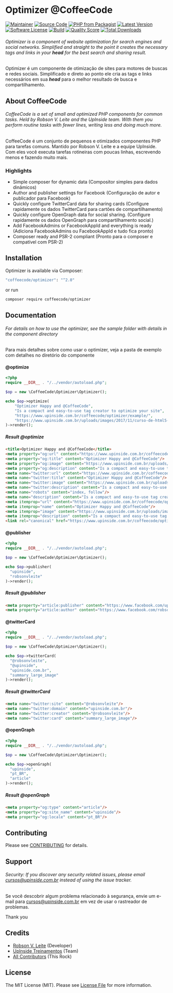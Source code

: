 # Optimizer @CoffeeCode

[![Maintainer](http://img.shields.io/badge/maintainer-@robsonvleite-blue.svg?style=flat-square)](https://twitter.com/robsonvleite)
[![Source Code](http://img.shields.io/badge/source-coffeecode/optimizer-blue.svg?style=flat-square)](https://github.com/robsonvleite/optimizer)
[![PHP from Packagist](https://img.shields.io/packagist/php-v/coffeecode/optimizer.svg?style=flat-square)](https://packagist.org/packages/coffeecode/paginator)
[![Latest Version](https://img.shields.io/github/release/robsonvleite/optimizer.svg?style=flat-square)](https://github.com/robsonvleite/optimizer/releases)
[![Software License](https://img.shields.io/badge/license-MIT-brightgreen.svg?style=flat-square)](LICENSE)
[![Build](https://img.shields.io/scrutinizer/build/g/robsonvleite/optimizer.svg?style=flat-square)](https://scrutinizer-ci.com/g/robsonvleite/optimizer)
[![Quality Score](https://img.shields.io/scrutinizer/g/robsonvleite/optimizer.svg?style=flat-square)](https://scrutinizer-ci.com/g/robsonvleite/optimizer)
[![Total Downloads](https://img.shields.io/packagist/dt/coffeecode/optimizer.svg?style=flat-square)](https://packagist.org/packages/coffeecode/optimizer)

###### Optimizer is a component of website optimization for search engines and social networks. Simplified and straight to the point it creates the necessary tags and links in your ***head*** for the best search and sharing result.

Optimizer é um componente de otimização de sites para motores de buscas e redes sociais. Simplificado e direto ao ponto ele cria as tags e links necessários em sua ***head*** para o melhor resultado de busca e compartilhamento.

## About CoffeeCode

###### CoffeeCode is a set of small and optimized PHP components for common tasks. Held by Robson V. Leite and the UpInside team. With them you perform routine tasks with fewer lines, writing less and doing much more.

CoffeeCode é um conjunto de pequenos e otimizados componentes PHP para tarefas comuns. Mantido por Robson V. Leite e a equipe UpInside. Com eles você executa tarefas rotineiras com poucas linhas, escrevendo menos e fazendo muito mais.

### Highlights

- Simple composer for dynamic data (Compositor simples para dados dinâmicos)
- Author and publisher settings for Facebook (Configuração de autor e publicador para Facebook)
- Quickly configure TwitterCard data for sharing cards (Configure rapidamente os dados TwitterCard para cartões de compartilhamento)
- Quickly configure OpenGraph data for social sharing. (Configure rapidamente os dados OpenGraph para compartilhamento social.)
- Add FacebookAdmins or FacebookAppId and everything is ready (Adiciona FacebookAdmins ou FacebookAppId e tudo fica pronto)
- Composer ready and PSR-2 compliant (Pronto para o composer e compatível com PSR-2)

## Installation

Optimizer is available via Composer:

```bash
"coffeecode/optimizer": "^2.0"
```

or run

```bash
composer require coffeecode/optimizer
```

## Documentation

###### For details on how to use the optimizer, see the sample folder with details in the component directory

Para mais detalhes sobre como usar o optimizer, veja a pasta de exemplo com detalhes no diretório do componente

#### @optimize

```php
<?php
require __DIR__ . "/../vendor/autoload.php";

$op = new \CoffeeCode\Optimizer\Optimizer();

echo $op->optimize(
    "Optimizer Happy and @CoffeeCode",
    "Is a compact and easy-to-use tag creator to optimize your site",
    "https://www.upinside.com.br/coffeecode/optimizer/example/",
    "https://www.upinside.com.br/uploads/images/2017/11/curso-de-html5-preparando-ambiente-de-trabalho-aula-02-1511276983.jpg"
)->render();
```

##### Result @optimize

````html
<title>Optimizer Happy and @CoffeeCode</title>
<meta property="og:url" content="https://www.upinside.com.br/coffeecode/optimizer/example/"/>
<meta property="og:title" content="Optimizer Happy and @CoffeeCode"/>
<meta property="og:image" content="https://www.upinside.com.br/uploads/images/2017/11/curso-de-html5-preparando-ambiente-de-trabalho-aula-02-1511276983.jpg"/>
<meta property="og:description" content="Is a compact and easy-to-use tag creator to optimize your site"/>
<meta name="twitter:url" content="https://www.upinside.com.br/coffeecode/optimizer/example/"/>
<meta name="twitter:title" content="Optimizer Happy and @CoffeeCode"/>
<meta name="twitter:image" content="https://www.upinside.com.br/uploads/images/2017/11/curso-de-html5-preparando-ambiente-de-trabalho-aula-02-1511276983.jpg"/>
<meta name="twitter:description" content="Is a compact and easy-to-use tag creator to optimize your site"/>
<meta name="robots" content="index, follow"/>
<meta name="description" content="Is a compact and easy-to-use tag creator to optimize your site"/>
<meta itemprop="url" content="https://www.upinside.com.br/coffeecode/optimizer/example/"/>
<meta itemprop="name" content="Optimizer Happy and @CoffeeCode"/>
<meta itemprop="image" content="https://www.upinside.com.br/uploads/images/2017/11/curso-de-html5-preparando-ambiente-de-trabalho-aula-02-1511276983.jpg"/>
<meta itemprop="description" content="Is a compact and easy-to-use tag creator to optimize your site"/>
<link rel="canonical" href="https://www.upinside.com.br/coffeecode/optimizer/example/"/>
````

#### @publisher

```php
<?php
require __DIR__ . "/../vendor/autoload.php";

$op = new \CoffeeCode\Optimizer\Optimizer();

echo $op->publisher(
  "upinside",
  "robsonvleite"
)->render();
```

##### Result @publisher

````html
<meta property="article:publisher" content="https://www.facebook.com/upinside"/>
<meta property="article:author" content="https://www.facebook.com/robsonvleite"/>
````

#### @twitterCard

```php
<?php
require __DIR__ . "/../vendor/autoload.php";

$op = new \CoffeeCode\Optimizer\Optimizer();

echo $op->twitterCard(
  "@robsonvleite",
  "@upinside",
  "upinside.com.br",
  "summary_large_image"
)->render();
```

##### Result @twitterCard

````html
<meta name="twitter:site" content="@robsonvleite"/>
<meta name="twitter:domain" content="upinside.com.br"/>
<meta name="twitter:creator" content="@robsonvleite"/>
<meta name="twitter:card" content="summary_large_image"/>
````

#### @openGraph

```php
<?php
require __DIR__ . "/../vendor/autoload.php";

$op = new \CoffeeCode\Optimizer\Optimizer();

echo $op->openGraph(
  "upinside",
  "pt_BR",
  "article"
)->render();
```

##### Result @openGraph

````html
<meta property="og:type" content="article"/>
<meta property="og:site_name" content="upinside"/>
<meta property="og:locale" content="pt_BR"/>
````

## Contributing

Please see [CONTRIBUTING](https://github.com/robsonvleite/optimizer/blob/master/CONTRIBUTING.md) for details.

## Support

###### Security: If you discover any security related issues, please email cursos@upinside.com.br instead of using the issue tracker.

Se você descobrir algum problema relacionado à segurança, envie um e-mail para cursos@upinside.com.br em vez de usar o rastreador de problemas.

Thank you

## Credits

- [Robson V. Leite](https://github.com/robsonvleite) (Developer)
- [UpInside Treinamentos](https://github.com/upinside) (Team)
- [All Contributors](https://github.com/robsonvleite/optimizer/contributors) (This Rock)

## License

The MIT License (MIT). Please see [License File](https://github.com/robsonvleite/optimizer/blob/master/LICENSE) for more information.
